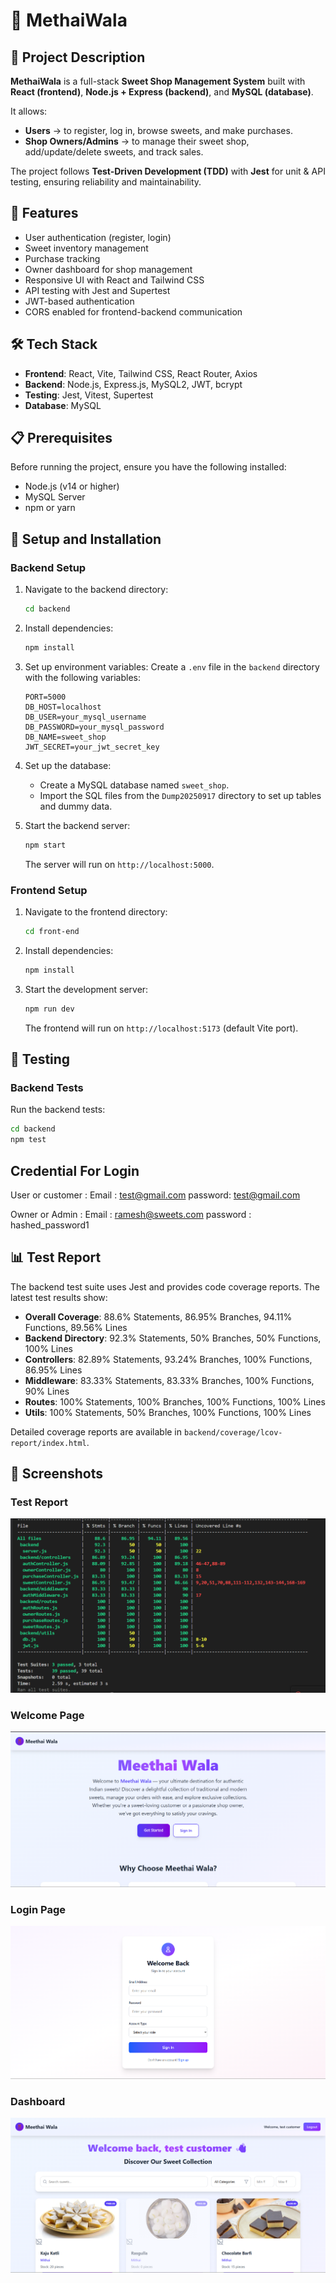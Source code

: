 # 🍬 MethaiWala

## 📌 Project Description

**MethaiWala** is a full-stack **Sweet Shop Management System** built with **React (frontend)**, **Node.js + Express (backend)**, and **MySQL (database)**.

It allows:

* **Users** → to register, log in, browse sweets, and make purchases.
* **Shop Owners/Admins** → to manage their sweet shop, add/update/delete sweets, and track sales.

The project follows **Test-Driven Development (TDD)** with **Jest** for unit & API testing, ensuring reliability and maintainability.

## 🚀 Features

- User authentication (register, login)
- Sweet inventory management
- Purchase tracking
- Owner dashboard for shop management
- Responsive UI with React and Tailwind CSS
- API testing with Jest and Supertest
- JWT-based authentication
- CORS enabled for frontend-backend communication

## 🛠️ Tech Stack

- **Frontend**: React, Vite, Tailwind CSS, React Router, Axios
- **Backend**: Node.js, Express.js, MySQL2, JWT, bcrypt
- **Testing**: Jest, Vitest, Supertest
- **Database**: MySQL

## 📋 Prerequisites

Before running the project, ensure you have the following installed:

- Node.js (v14 or higher)
- MySQL Server
- npm or yarn

## 🔧 Setup and Installation

### Backend Setup

1. Navigate to the backend directory:
   ```bash
   cd backend
   ```

2. Install dependencies:
   ```bash
   npm install
   ```

3. Set up environment variables:
   Create a `.env` file in the `backend` directory with the following variables:
   ```
   PORT=5000
   DB_HOST=localhost
   DB_USER=your_mysql_username
   DB_PASSWORD=your_mysql_password
   DB_NAME=sweet_shop
   JWT_SECRET=your_jwt_secret_key
   ```

4. Set up the database:
   - Create a MySQL database named `sweet_shop`.
   - Import the SQL files from the `Dump20250917` directory to set up tables and dummy data.

5. Start the backend server:
   ```bash
   npm start
   ```
   The server will run on `http://localhost:5000`.

### Frontend Setup

1. Navigate to the frontend directory:
   ```bash
   cd front-end
   ```

2. Install dependencies:
   ```bash
   npm install
   ```

3. Start the development server:
   ```bash
   npm run dev
   ```
   The frontend will run on `http://localhost:5173` (default Vite port).

## 🧪 Testing

### Backend Tests

Run the backend tests:
```bash
cd backend
npm test
```

## Credential For Login

User or customer : 
Email : test@gmail.com
password: test@gmail.com

Owner or Admin :
Email : ramesh@sweets.com
password : hashed_password1

## 📊 Test Report

The backend test suite uses Jest and provides code coverage reports. The latest test results show:

- **Overall Coverage**: 88.6% Statements, 86.95% Branches, 94.11% Functions, 89.56% Lines
- **Backend Directory**: 92.3% Statements, 50% Branches, 50% Functions, 100% Lines
- **Controllers**: 82.89% Statements, 93.24% Branches, 100% Functions, 86.95% Lines
- **Middleware**: 83.33% Statements, 83.33% Branches, 100% Functions, 90% Lines
- **Routes**: 100% Statements, 100% Branches, 100% Functions, 100% Lines
- **Utils**: 100% Statements, 50% Branches, 100% Functions, 100% Lines

Detailed coverage reports are available in `backend/coverage/lcov-report/index.html`.

## 📸 Screenshots

### Test Report
![Test Report](front-end/public/test_report.png)
### Welcome Page
![Welcome Page](front-end/public/welcomepage.png)

### Login Page
![Login Page](front-end/public/loginpage.png)

### Dashboard
![Dashboard](front-end/public/userDashboard.png)
